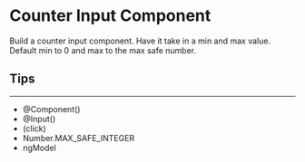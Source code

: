 # Counter Input Component

Build a counter input component. Have it take in a min and max value. Default min to 0 and max to the max safe number.

## Tips
---
- @Component()
- @Input()
- (click)
- Number.MAX_SAFE_INTEGER
- ngModel
